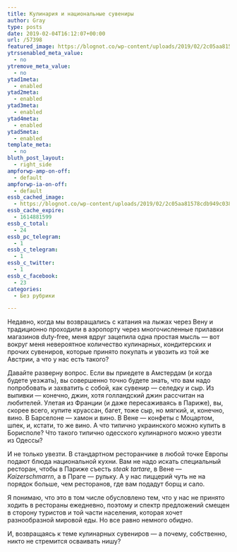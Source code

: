 ```yaml
---
title: Кулинария и национальные сувениры
author: Gray
type: posts
date: 2019-02-04T16:12:07+00:00
url: /57398
featured_image: https://blognot.co/wp-content/uploads/2019/02/2c05aa81578cdb949c038928649c4cc7__980x.jpg
ytrssenabled_meta_value:
  - no
ytremove_meta_value:
  - no
ytad1meta:
  - enabled
ytad2meta:
  - enabled
ytad3meta:
  - enabled
ytad4meta:
  - enabled
ytad5meta:
  - enabled
template_meta:
  - no
bluth_post_layout:
  - right_side
ampforwp-amp-on-off:
  - default
ampforwp-ia-on-off:
  - default
essb_cached_image:
  - https://blognot.co/wp-content/uploads/2019/02/2c05aa81578cdb949c038928649c4cc7__980x.jpg
essb_cache_expire:
  - 1614881599
essb_c_total:
  - 24
essb_pc_telegram:
  - 1
essb_c_telegram:
  - 1
essb_c_twitter:
  - 1
essb_c_facebook:
  - 23
categories:
  - Без рубрики

---
```








Недавно, когда мы возвращались с катания на лыжах через Вену и традиционно проходили в аэропорту через многочисленные прилавки магазинов duty-free, меня вдруг зацепила одна простая мысль — вот вокруг меня невероятное количество кулинарных, кондитерских и прочих сувениров, которые принято покупать и увозить из той же Австрии, а что у нас есть такого?

Давайте разверну вопрос. Если вы приедете в Амстердам (и когда будете уезжать), вы совершенно точно будете знать, что вам надо попробовать и захватить с собой, как сувенир — селедку и сыр. Из выпивки — конечно, джин, хотя голландский джин рассчитан на любителей. Улетая из Франции (и даже пересаживаясь в Париже), вы, скорее всего, купите круассан, багет, тоже сыр, но мягкий, и, конечно, вино. В Барселоне — хамон и вино. В Вене — конфеты с Моцартом, шпек, и, кстати, то же вино. А что типично украинского можно купить в Борисполе? Что такого типично одесского кулинарного можно увезти из Одессы? 

И не только увезти. В стандартном ресторанчике в любой точке Европы подают блюда национальной кухни. Вам не надо искать специальный ресторан, чтобы в Париже съесть _steak tartare_, в Вене — _Kaizerschmarrn_, а в Праге — рульку. А у нас пиццерий чуть не на порядок больше, чем ресторанов, где вам подадут борщ и сало.

Я понимаю, что это в том числе обусловлено тем, что у нас не принято ходить в рестораны ежедневно, поэтому и спектр предложений смещен в сторону туристов и той части населения, которая хочет разнообразной мировой еды. Но все равно немного обидно.

И, возвращаясь к теме кулинарных сувениров — а почему, собственно, никто не стремится осваивать нишу?
